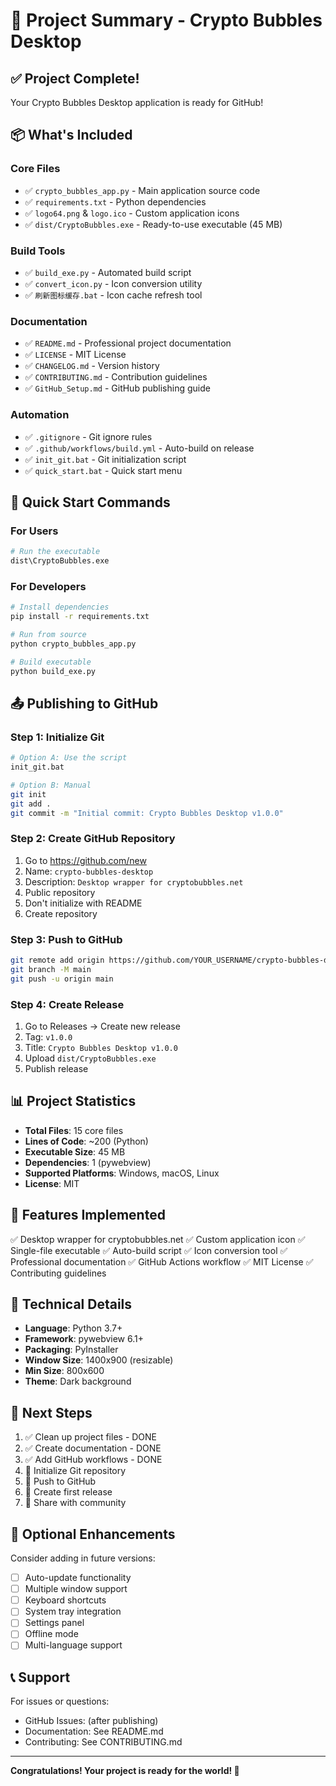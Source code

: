 # 🎉 Project Summary - Crypto Bubbles Desktop

## ✅ Project Complete!

Your Crypto Bubbles Desktop application is ready for GitHub!

## 📦 What's Included

### Core Files
- ✅ `crypto_bubbles_app.py` - Main application source code
- ✅ `requirements.txt` - Python dependencies
- ✅ `logo64.png` & `logo.ico` - Custom application icons
- ✅ `dist/CryptoBubbles.exe` - Ready-to-use executable (45 MB)

### Build Tools
- ✅ `build_exe.py` - Automated build script
- ✅ `convert_icon.py` - Icon conversion utility
- ✅ `刷新图标缓存.bat` - Icon cache refresh tool

### Documentation
- ✅ `README.md` - Professional project documentation
- ✅ `LICENSE` - MIT License
- ✅ `CHANGELOG.md` - Version history
- ✅ `CONTRIBUTING.md` - Contribution guidelines
- ✅ `GitHub_Setup.md` - GitHub publishing guide

### Automation
- ✅ `.gitignore` - Git ignore rules
- ✅ `.github/workflows/build.yml` - Auto-build on release
- ✅ `init_git.bat` - Git initialization script
- ✅ `quick_start.bat` - Quick start menu

## 🚀 Quick Start Commands

### For Users
```bash
# Run the executable
dist\CryptoBubbles.exe
```

### For Developers
```bash
# Install dependencies
pip install -r requirements.txt

# Run from source
python crypto_bubbles_app.py

# Build executable
python build_exe.py
```

## 📤 Publishing to GitHub

### Step 1: Initialize Git
```bash
# Option A: Use the script
init_git.bat

# Option B: Manual
git init
git add .
git commit -m "Initial commit: Crypto Bubbles Desktop v1.0.0"
```

### Step 2: Create GitHub Repository
1. Go to https://github.com/new
2. Name: `crypto-bubbles-desktop`
3. Description: `Desktop wrapper for cryptobubbles.net`
4. Public repository
5. Don't initialize with README
6. Create repository

### Step 3: Push to GitHub
```bash
git remote add origin https://github.com/YOUR_USERNAME/crypto-bubbles-desktop.git
git branch -M main
git push -u origin main
```

### Step 4: Create Release
1. Go to Releases → Create new release
2. Tag: `v1.0.0`
3. Title: `Crypto Bubbles Desktop v1.0.0`
4. Upload `dist/CryptoBubbles.exe`
5. Publish release

## 📊 Project Statistics

- **Total Files**: 15 core files
- **Lines of Code**: ~200 (Python)
- **Executable Size**: 45 MB
- **Dependencies**: 1 (pywebview)
- **Supported Platforms**: Windows, macOS, Linux
- **License**: MIT

## 🎯 Features Implemented

✅ Desktop wrapper for cryptobubbles.net
✅ Custom application icon
✅ Single-file executable
✅ Auto-build script
✅ Icon conversion tool
✅ Professional documentation
✅ GitHub Actions workflow
✅ MIT License
✅ Contributing guidelines

## 🔧 Technical Details

- **Language**: Python 3.7+
- **Framework**: pywebview 6.1+
- **Packaging**: PyInstaller
- **Window Size**: 1400x900 (resizable)
- **Min Size**: 800x600
- **Theme**: Dark background

## 📝 Next Steps

1. ✅ Clean up project files - DONE
2. ✅ Create documentation - DONE
3. ✅ Add GitHub workflows - DONE
4. 🔲 Initialize Git repository
5. 🔲 Push to GitHub
6. 🔲 Create first release
7. 🔲 Share with community

## 🌟 Optional Enhancements

Consider adding in future versions:
- [ ] Auto-update functionality
- [ ] Multiple window support
- [ ] Keyboard shortcuts
- [ ] System tray integration
- [ ] Settings panel
- [ ] Offline mode
- [ ] Multi-language support

## 📞 Support

For issues or questions:
- GitHub Issues: (after publishing)
- Documentation: See README.md
- Contributing: See CONTRIBUTING.md

---

**Congratulations! Your project is ready for the world! 🎉**
